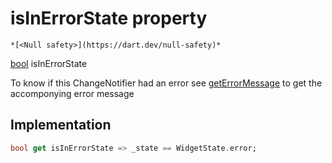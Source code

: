 


# isInErrorState property




    *[<Null safety>](https://dart.dev/null-safety)*




[bool](https://api.flutter.dev/flutter/dart-core/bool-class.html) isInErrorState
  




<p>To know if this ChangeNotifier had an error
see <a href="../../providers_device_provider/DeviceProvider/getErrorMessage.md">getErrorMessage</a> to get the accomponying error message</p>



## Implementation

```dart
bool get isInErrorState => _state == WidgetState.error;
```








